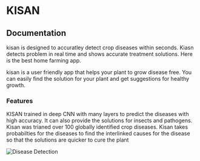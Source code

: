 # KISAN
## Documentation

kisan is designed to accuratley detect crop diseases within seconds. Kiasn detects problem in real time and shows accurate treatment solutions. Here is the best home farming app.

kisan is a user friendly app that helps your plant to grow disease free. You can easily find the solution for your plant and get suggestions for healthy growth. <!-- kisan helps you to make homemade fertilizers. -->
### Features
KISAN trained in deep CNN with many layers to predict the diseases with high accuracy. It can also provide the solutions for insects and pathogens. Kisan was trianed over 100 globally identified crop diseases. Kisan takes probabilties for the diseases to find the interlinked causes for the disease so that the solutions are quicker to cure the plant 

![Disease Detection](https://bitrefine.group/images/1920x870/damaged_leaves_1920x870.jpg)



